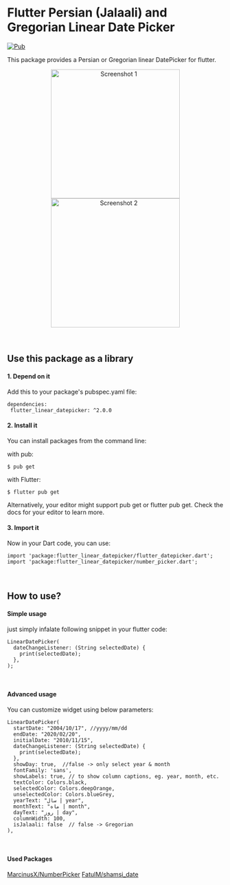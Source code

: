 
# Flutter Persian (Jalaali) and Gregorian Linear Date Picker
[![Pub](https://img.shields.io/pub/v/flutter_linear_datepicker?color=blue)](https://pub.dev/packages/flutter_linear_datepicker)

This package provides a Persian or Gregorian linear DatePicker for flutter. 

<p align="center">
 <img src="https://raw.githubusercontent.com/alikhaleghi76/flutter-datepicker/master/screenshots/screen1.jpg" width="300" title="Screenshot 1"> <img src="https://raw.githubusercontent.com/alikhaleghi76/flutter-datepicker/master/screenshots/screen2.jpg" width="300" alt="Screenshot 2"></p><br>

## Use this package as a library
#### 1. Depend on it
Add this to your package's pubspec.yaml file:
```
dependencies:
 flutter_linear_datepicker: ^2.0.0
 ```
#### 2. Install it
You can install packages from the command line:

with pub:
```
$ pub get
```

with Flutter:
```
$ flutter pub get
```
Alternatively, your editor might support pub get or flutter pub get. Check the docs for your editor to learn more.

#### 3. Import it
Now in your Dart code, you can use:
```
import 'package:flutter_linear_datepicker/flutter_datepicker.dart';
import 'package:flutter_linear_datepicker/number_picker.dart';
```
<br>

## How to use?
#### Simple usage
just simply infalate following snippet in your flutter code:

```
LinearDatePicker(
  dateChangeListener: (String selectedDate) {
    print(selectedDate);
  },
); 
```
<br>

#### Advanced usage
You can customize widget using below parameters:
```
LinearDatePicker(
  startDate: "2004/10/17", //yyyy/mm/dd
  endDate: "2020/02/20",
  initialDate: "2010/11/15",
  dateChangeListener: (String selectedDate) {
    print(selectedDate);
  },
  showDay: true,  //false -> only select year & month
  fontFamily: 'sans',
  showLabels: true, // to show column captions, eg. year, month, etc.
  textColor: Colors.black,
  selectedColor: Colors.deepOrange,
  unselectedColor: Colors.blueGrey,
  yearText: "سال | year",
  monthText: "ماه | month",
  dayText: "روز | day",
  columnWidth: 100,
  isJalaali: false  // false -> Gregorian
),
```
<br>

#### Used Packages
[MarcinusX/NumberPicker](https://github.com/MarcinusX/NumberPicker)
[FatulM/shamsi_date](https://github.com/FatulM/shamsi_date)